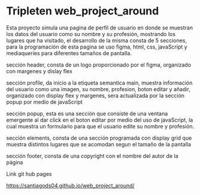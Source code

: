 # Tripleten web_project_around

Esta proyecto simula una pagina de perfil de usuario en donde se muestran los datos del usuario como su nombre y su profesión, mostrando los lugares que ha visitado, el desarrollo de la misma consta de 5 secciones, para la programación de esta pagina se uso figma, html, css, javaScript y mediaqueries para diferentes tamaños de pantalla.

sección header, consta de un logo proporcionado por el figma, organizado con margenes y dislay flex

sección profile, da inicio a la etiqueta semantica main, muestra información del usuario como una imagen, su nombre, profesion, boton editar y añadir, organizado con display flex y margenes, sera actualizada por la sección popup por medio de javaScript

sección popup, esta es una sección que consiste de una ventana emergente al dar click en el boton editar por medio del uso de javaScript, la cual muestra un formulario para que el usuario edite su nombre y profesión.

sección elements, consta de una sección programada con display grid que muestra distintos lugares que se acomodan segun el tamaño de la pantalla

sección footer, consta de una copyright con el nombre del autor de la página

Link git hub pages

https://santiagods04.github.io/web_project_around/
